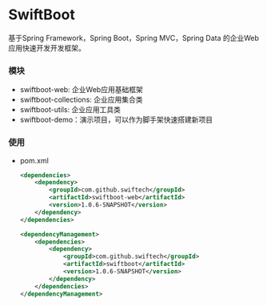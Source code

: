 # SwiftBoot

基于Spring Framework，Spring Boot，Spring MVC，Spring Data 的企业Web应用快速开发开发框架。

### 模块
* swiftboot-web: 企业Web应用基础框架
* swiftboot-collections: 企业应用集合类
* swiftboot-utils: 企业应用工具类
* swiftboot-demo：演示项目，可以作为脚手架快速搭建新项目


### 使用

* pom.xml

	```xml
	<dependencies>
		<dependency>
			<groupId>com.github.swiftech</groupId>
			<artifactId>swiftboot-web</artifactId>
			<version>1.0.6-SNAPSHOT</version>
		</dependency>
	</dependencies>

	```
	
	```xml
    <dependencyManagement>
        <dependencies>
            <dependency>
                <groupId>com.github.swiftech</groupId>
                <artifactId>swiftboot</artifactId>
                <version>1.0.6-SNAPSHOT</version>
            </dependency>
        </dependencies>
    </dependencyManagement>
	```
